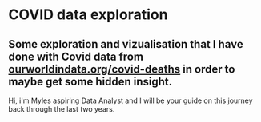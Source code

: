 # COVID data exploration

## Some exploration and vizualisation that I have done with Covid data from [ourworldindata.org/covid-deaths](https://ourworldindata.org/covid-deaths) in order to maybe get some hidden insight.

Hi, i'm Myles aspiring Data Analyst and I will be your guide on this journey back through the last two years.

